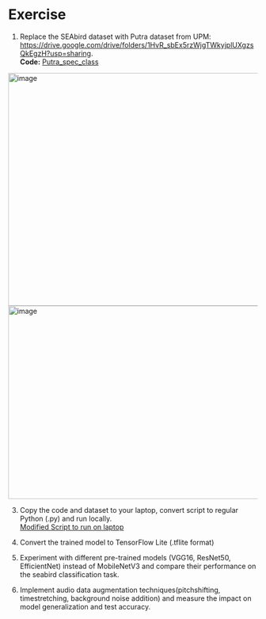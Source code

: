 # Exercise
 1. Replace the SEAbird dataset with Putra dataset from UPM: https://drive.google.com/drive/folders/1HvR_sbEx5rzWjgTWkyjplUXgzsQkEgzH?usp=sharing.  
**Code:** [Putra_spec_class](https://github.com/pohyuwei0111/RaspberryPi_Project/blob/0dc6c4f2be67c7aa819dae908f9c6da78f9928d8/docs/revision_guide/deeplearning/spec_class_putra.py)
<img width="547" height="470" alt="image" src="https://github.com/user-attachments/assets/ce815980-b458-4250-8892-9c9630cf3ab3" />  
<img width="1189" height="390" alt="image" src="https://github.com/user-attachments/assets/94acd1b1-1116-4c8c-90eb-7fcb939ace8d" />

 3. Copy the code and dataset to your laptop, convert script to regular Python (.py) and run locally.  
 [Modified Script to run on laptop](https://github.com/pohyuwei0111/RaspberryPi_Project/blob/dbfe4da6260047ab019b43ae8cc86147f70f59dd/docs/revision_guide/deeplearning/spec_class_local.py)  
 4. Convert the trained model to TensorFlow Lite (.tflite format)  
 
 5. Experiment with different pre-trained models (VGG16, ResNet50, EfficientNet) instead of MobileNetV3 and compare their performance on the seabird classification task.  
 
 6. Implement audio data augmentation techniques(pitchshifting, timestretching, background noise addition) and measure the impact on model generalization and test accuracy.  
